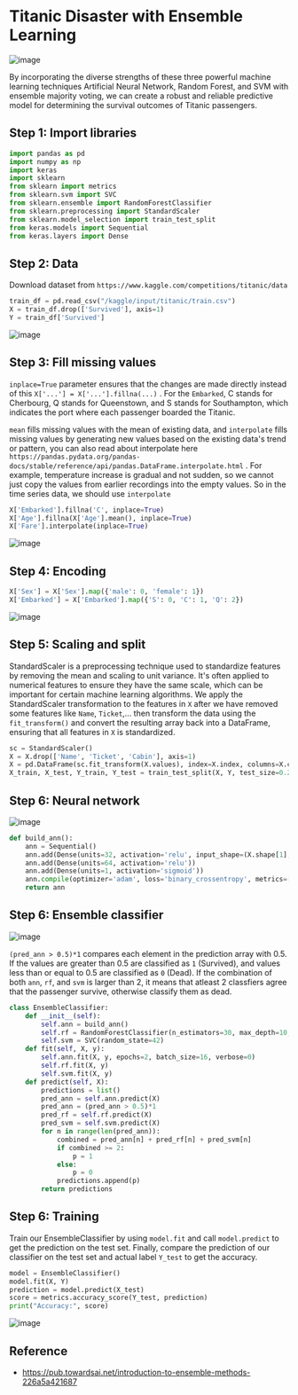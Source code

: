 # Titanic Disaster with Ensemble Learning

![image](https://github.com/hughiephan/DPL/assets/16631121/5597fb70-eeb6-4ec9-b1da-f48cd4c36a44)

By incorporating the diverse strengths of these three powerful machine learning techniques Artificial Neural Network, Random Forest, and SVM with ensemble majority voting, we can create a robust and reliable predictive model for determining the survival outcomes of Titanic passengers.

## Step 1: Import libraries
```python
import pandas as pd
import numpy as np
import keras
import sklearn
from sklearn import metrics
from sklearn.svm import SVC
from sklearn.ensemble import RandomForestClassifier
from sklearn.preprocessing import StandardScaler
from sklearn.model_selection import train_test_split
from keras.models import Sequential
from keras.layers import Dense
```

## Step 2: Data

Download dataset from `https://www.kaggle.com/competitions/titanic/data`

```python
train_df = pd.read_csv("/kaggle/input/titanic/train.csv")
X = train_df.drop(['Survived'], axis=1)
Y = train_df['Survived']
```

![image](https://github.com/hughiephan/DPL/assets/16631121/6f4c6fcb-5cce-4740-9556-573678446770)

## Step 3: Fill missing values

`inplace=True` parameter ensures that the changes are made directly instead of this `X['...'] = X['...'].fillna(...)` . For the `Embarked`, C stands for Cherbourg, Q stands for Queenstown, and S stands for Southampton, which indicates the port where each passenger boarded the Titanic.  

`mean` fills missing values with the mean of existing data, and `interpolate` fills missing values by generating new values based on the existing data's trend or pattern, you can also read about interpolate here `https://pandas.pydata.org/pandas-docs/stable/reference/api/pandas.DataFrame.interpolate.html` . For example, temperature increase is gradual and not sudden, so we cannot just copy the values from earlier recordings into the empty values. So in the time series data, we should use `interpolate`

```python
X['Embarked'].fillna('C', inplace=True)
X['Age'].fillna(X['Age'].mean(), inplace=True)
X['Fare'].interpolate(inplace=True)
```

![image](https://github.com/hughiephan/DPL/assets/16631121/87a8e44e-ac1d-4236-bc6d-b064ab686ee7)

## Step 4: Encoding
```python
X['Sex'] = X['Sex'].map({'male': 0, 'female': 1})
X['Embarked'] = X['Embarked'].map({'S': 0, 'C': 1, 'Q': 2})
```

![image](https://github.com/hughiephan/DPL/assets/16631121/c12e7039-4341-4454-ae64-53bedf75e57c)

## Step 5: Scaling and split

StandardScaler is a preprocessing technique used to standardize features by removing the mean and scaling to unit variance. It's often applied to numerical features to ensure they have the same scale, which can be important for certain machine learning algorithms. We apply the StandardScaler transformation to the features in `X` after we have removed some features like `Name`, `Ticket`,... then transform the data using the `fit_transform()` and convert the resulting array back into a DataFrame, ensuring that all features in `X` is standardized.

```python
sc = StandardScaler()
X = X.drop(['Name', 'Ticket', 'Cabin'], axis=1)
X = pd.DataFrame(sc.fit_transform(X.values), index=X.index, columns=X.columns)
X_train, X_test, Y_train, Y_test = train_test_split(X, Y, test_size=0.2)
```

## Step 6: Neural network

![image](https://github.com/hughiephan/DPL/assets/16631121/d64723d0-b655-412a-9d16-e48928fbfa89)

```python
def build_ann():
    ann = Sequential()
    ann.add(Dense(units=32, activation='relu', input_shape=(X.shape[1],)))
    ann.add(Dense(units=64, activation='relu'))
    ann.add(Dense(units=1, activation='sigmoid'))
    ann.compile(optimizer='adam', loss='binary_crossentropy', metrics=['accuracy'])
    return ann
```

## Step 6: Ensemble classifier

![image](https://github.com/hughiephan/DPL/assets/16631121/2819e4a8-3ca7-4f5f-bbe6-420035a38099)

`(pred_ann > 0.5)*1` compares each element in the prediction array with 0.5. If the values are greater than 0.5 are classified as `1` (Survived), and values less than or equal to 0.5 are classified as `0` (Dead). If the combination of both `ann`, `rf`, and `svm` is larger than 2, it means that atleast 2 classfiers agree that the passenger survive, otherwise classify them as dead.

```python
class EnsembleClassifier:
    def __init__(self):
        self.ann = build_ann()
        self.rf = RandomForestClassifier(n_estimators=30, max_depth=10, random_state=42)
        self.svm = SVC(random_state=42)
    def fit(self, X, y):
        self.ann.fit(X, y, epochs=2, batch_size=16, verbose=0)
        self.rf.fit(X, y)
        self.svm.fit(X, y)
    def predict(self, X):
        predictions = list()
        pred_ann = self.ann.predict(X)
        pred_ann = (pred_ann > 0.5)*1
        pred_rf = self.rf.predict(X)
        pred_svm = self.svm.predict(X)
        for n in range(len(pred_ann)):
            combined = pred_ann[n] + pred_rf[n] + pred_svm[n] 
            if combined >= 2: 
                p = 1
            else:
                p = 0
            predictions.append(p)
        return predictions
```

## Step 6: Training

Train our EnsembleClassifier by using `model.fit` and call `model.predict` to get the prediction on the test set. Finally, compare the prediction of our classifier on the test set and actual label `Y_test` to get the accuracy.

```python
model = EnsembleClassifier()
model.fit(X, Y)
prediction = model.predict(X_test)
score = metrics.accuracy_score(Y_test, prediction)
print("Accuracy:", score)
```

![image](https://github.com/hughiephan/DPL/assets/16631121/020abd22-fcf7-43cc-bc5f-02ed1d6015af)

## Reference
- https://pub.towardsai.net/introduction-to-ensemble-methods-226a5a421687
